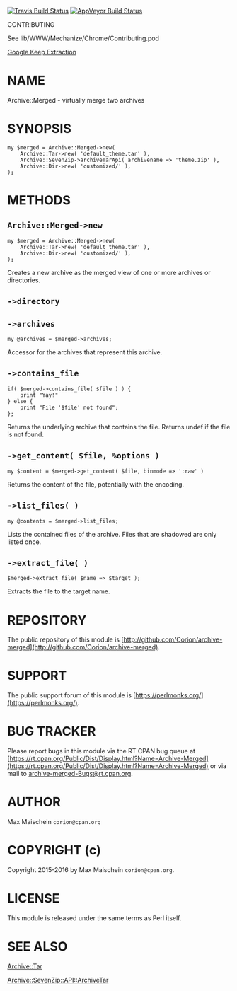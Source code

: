
[![Travis Build Status](https://travis-ci.org/Corion/Archive-Merged.svg?branch=master)](https://travis-ci.org/Corion/Archive-Merged)
[![AppVeyor Build Status](https://ci.appveyor.com/api/projects/status/github/Corion/Archive-Merged?branch=master&svg=true)](https://ci.appveyor.com/project/Corion/Archive-Merged)

CONTRIBUTING

See lib/WWW/Mechanize/Chrome/Contributing.pod

[Google Keep Extraction](https://github.com/Corion/WWW-Mechanize-Chrome/raw/master/demo/keep-export-demo.mp4)

# NAME

Archive::Merged - virtually merge two archives

# SYNOPSIS

    my $merged = Archive::Merged->new(
        Archive::Tar->new( 'default_theme.tar' ),
        Archive::SevenZip->archiveTarApi( archivename => 'theme.zip' ),
        Archive::Dir->new( 'customized/' ),
    );

# METHODS

## `Archive::Merged->new`

    my $merged = Archive::Merged->new(
        Archive::Tar->new( 'default_theme.tar' ),
        Archive::Dir->new( 'customized/' ),
    );

Creates a new archive as the merged view of one or more archives
or directories.

## `->directory`

## `->archives`

    my @archives = $merged->archives;

Accessor for the archives that represent this archive.

## `->contains_file`

    if( $merged->contains_file( $file ) ) {
        print "Yay!"
    } else {
        print "File '$file' not found";
    };

Returns the underlying archive that contains the file. Returns
undef if the file is not found.

## `->get_content( $file, %options )`

    my $content = $merged->get_content( $file, binmode => ':raw' )

Returns the content of the file, potentially with the encoding.

## `->list_files( )`

    my @contents = $merged->list_files;

Lists the contained files of the archive. Files that are shadowed
are only listed once.

## `->extract_file( )`

    $merged->extract_file( $name => $target );

Extracts the file to the target name.

# REPOSITORY

The public repository of this module is 
[http://github.com/Corion/archive-merged](http://github.com/Corion/archive-merged).

# SUPPORT

The public support forum of this module is
[https://perlmonks.org/](https://perlmonks.org/).

# BUG TRACKER

Please report bugs in this module via the RT CPAN bug queue at
[https://rt.cpan.org/Public/Dist/Display.html?Name=Archive-Merged](https://rt.cpan.org/Public/Dist/Display.html?Name=Archive-Merged)
or via mail to [archive-merged-Bugs@rt.cpan.org](https://metacpan.org/pod/archive-merged-Bugs@rt.cpan.org).

# AUTHOR

Max Maischein `corion@cpan.org`

# COPYRIGHT (c)

Copyright 2015-2016 by Max Maischein `corion@cpan.org`.

# LICENSE

This module is released under the same terms as Perl itself.

# SEE ALSO

[Archive::Tar](https://metacpan.org/pod/Archive::Tar)

[Archive::SevenZip::API::ArchiveTar](https://metacpan.org/pod/Archive::SevenZip::API::ArchiveTar)
